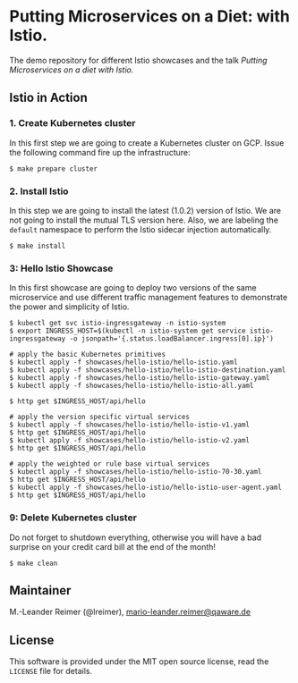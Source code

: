 # Putting Microservices on a Diet: with Istio.

The demo repository for different Istio showcases and the talk _Putting Microservices
on a diet with Istio._

## Istio in Action

### 1. Create Kubernetes cluster

In this first step we are going to create a Kubernetes cluster on GCP. Issue the
following command fire up the infrastructure:
```
$ make prepare cluster
```

### 2. Install Istio

In this step we are going to install the latest (1.0.2) version of Istio. We are
not going to install the mutual TLS version here. Also, we are labeling the `default`
namespace to perform the Istio sidecar injection automatically.

```
$ make install
```

### 3: Hello Istio Showcase

In this first showcase are going to deploy two versions of the same microservice and
use different traffic management features to demonstrate the power and simplicity of Istio.

```
$ kubectl get svc istio-ingressgateway -n istio-system
$ export INGRESS_HOST=$(kubectl -n istio-system get service istio-ingressgateway -o jsonpath='{.status.loadBalancer.ingress[0].ip}')

# apply the basic Kubernetes primitives
$ kubectl apply -f showcases/hello-istio/hello-istio.yaml
$ kubectl apply -f showcases/hello-istio/hello-istio-destination.yaml
$ kubectl apply -f showcases/hello-istio/hello-istio-gateway.yaml
$ kubectl apply -f showcases/hello-istio/hello-istio-all.yaml

$ http get $INGRESS_HOST/api/hello

# apply the version specific virtual services
$ kubectl apply -f showcases/hello-istio/hello-istio-v1.yaml
$ http get $INGRESS_HOST/api/hello
$ kubectl apply -f showcases/hello-istio/hello-istio-v2.yaml
$ http get $INGRESS_HOST/api/hello

# apply the weighted or rule base virtual services
$ kubectl apply -f showcases/hello-istio/hello-istio-70-30.yaml
$ http get $INGRESS_HOST/api/hello
$ kubectl apply -f showcases/hello-istio/hello-istio-user-agent.yaml
$ http get $INGRESS_HOST/api/hello
```

### 9: Delete Kubernetes cluster

Do not forget to shutdown everything, otherwise you will have a bad surprise on
your credit card bill at the end of the month!

```
$ make clean
```

## Maintainer

M.-Leander Reimer (@lreimer), <mario-leander.reimer@qaware.de>

## License

This software is provided under the MIT open source license, read the `LICENSE`
file for details.
